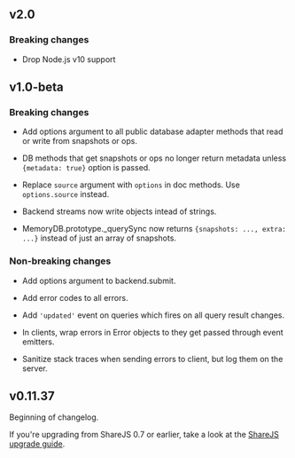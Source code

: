 ## v2.0

### Breaking changes

* Drop Node.js v10 support

## v1.0-beta

### Breaking changes

* Add options argument to all public database adapter methods that read
  or write from snapshots or ops.

* DB methods that get snapshots or ops no longer return metadata unless
  `{metadata: true}` option is passed.

* Replace `source` argument with `options` in doc methods. Use `options.source`
  instead.

* Backend streams now write objects intead of strings.

* MemoryDB.prototype._querySync now returns `{snapshots: ..., extra: ...}`
  instead of just an array of snapshots.

### Non-breaking changes

* Add options argument to backend.submit.

* Add error codes to all errors.

* Add `'updated'` event on queries which fires on all query result changes.

* In clients, wrap errors in Error objects to they get passed through event
  emitters.

* Sanitize stack traces when sending errors to client, but log them on the
  server.

## v0.11.37

Beginning of changelog.

If you're upgrading from ShareJS 0.7 or earlier,
take a look at the [ShareJS upgrade guide](docs/upgrading-from-sharejs.md).
